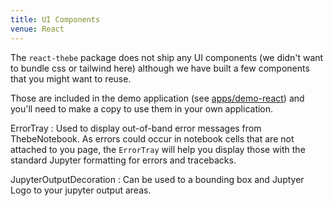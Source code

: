 ```yaml
---
title: UI Components
venue: React
---
```


The `react-thebe` package does not ship any UI components (we didn't want to bundle css or tailwind here) although we have built a few components that you might want to reuse.

Those are included in the demo application (see [apps/demo-react](https://github.com/executablebooks/thebe/tree/main/apps/demo-react/src)) and you'll need to make a copy to use them in your own application.

ErrorTray
: Used to display out-of-band error messages from ThebeNotebook. As errors could occur in notebook cells that are not attached to you page, the `ErrorTray` will help you display those with the standard Jupyter formatting for errors and tracebacks.

JupyterOutputDecoration
: Can be used to a bounding box and Juptyer Logo to your jupyter output areas.
